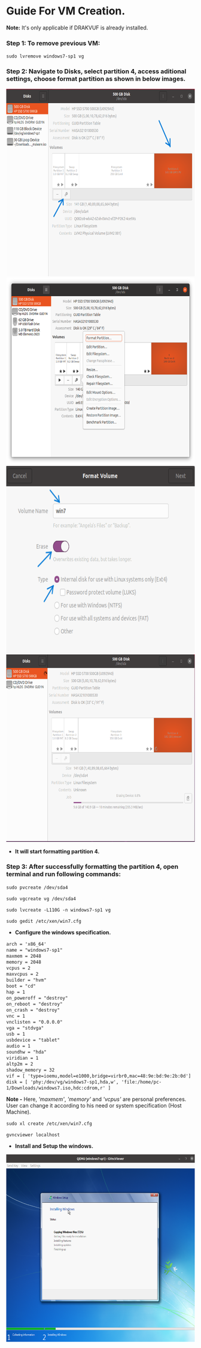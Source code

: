 # Guide For VM Creation.


**Note:** It's only applicable if DRAKVUF is already installed.


### Step 1: To remove previous VM:
```
sudo lvremove windows7-sp1 vg
```

### Step 2: Navigate to Disks, select partition 4, access aditional settings, choose format partition as shown in below images.

<img title="Image 1" alt="Figure 1" src="/Installation_instructions/images/disks.png" width="650" height="500">

<img title="Image 2" alt="Figure 2" src="/Installation_instructions/images/disks4.png" width="650" height="500">

<img title="Image 3" alt="Figure 3" src="/Installation_instructions/images/disks2.png" width="650" height="500">




<img title="Image 4" alt="Figure 4" src="/Installation_instructions/images/disks3.png" width="650" height="500">

- **It will start formatting partition 4.**

### Step 3: After successfully formatting the partition 4, open terminal and run following commands:

```
sudo pvcreate /dev/sda4
```

```
sudo vgcreate vg /dev/sda4
```

```
sudo lvcreate -L110G -n windows7-sp1 vg
```

```
sudo gedit /etc/xen/win7.cfg
```

- **Configure the windows specification.**

```
arch = 'x86_64'
name = "windows7-sp1"
maxmem = 2048
memory = 2048
vcpus = 2
maxvcpus = 2
builder = "hvm"
boot = "cd"
hap = 1
on_poweroff = "destroy"
on_reboot = "destroy"
on_crash = "destroy"
vnc = 1
vnclisten = "0.0.0.0"
vga = "stdvga"
usb = 1
usbdevice = "tablet"
audio = 1
soundhw = "hda"
viridian = 1
altp2m = 2
shadow_memory = 32
vif = [ 'type=ioemu,model=e1000,bridge=virbr0,mac=48:9e:bd:9e:2b:0d']
disk = [ 'phy:/dev/vg/windows7-sp1,hda,w', 'file:/home/pc-1/Downloads/windows7.iso,hdc:cdrom,r' ]
```
**Note -** Here, *'maxmem'*, *'memory'* and *'vcpus'* are personal preferences. User can change it according to his need or system specification (Host Machine).


```
sudo xl create /etc/xen/win7.cfg
```

```
gvncviewer localhost
```

 - **Install and Setup the windows.**

<img title="Image 5" alt="windows installation" src="/Installation_instructions/images/windows.png" width="650" height="500">






